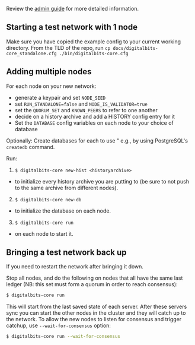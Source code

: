 Review the [admin guide](./admin.md) for more detailed information.

## Starting a test network with 1 node

Make sure you have copied the example config to your current working directory.
From the TLD of the repo, run
`cp docs/digitalbits-core_standalone.cfg ./bin/digitalbits-core.cfg`

## Adding multiple nodes

For each node on your new network:

* generate a keypair and set `NODE_SEED`
* set `RUN_STANDALONE=false` and `NODE_IS_VALIDATOR=true`
* set the `QUORUM_SET` and `KNOWN_PEERS` to refer to one another
* decide on a history archive and add a HISTORY config entry for it
* Set the `DATABASE` config variables on each node to your choice of database

Optionally: Create databases for each to use " e.g., by using PostgreSQL's `createdb` command.

Run:

1. `$ digitalbits-core new-hist <historyarchive>`
  - to initialize every history archive you are putting to (be sure to not push to the same archive from different nodes).
2. `$ digitalbits-core new-db`
  - to initialize the database on each node. 
3. `$ digitalbits-core run`
  - on each node to start it.

## Bringing a test network back up
If you need to restart the network after bringing it down.

Stop all nodes, and do the following on nodes that all have the same last ledger (NB: this set must form a quorum in order to reach consensus):

```sh
$ digitalbits-core run
```

This will start from the last saved state of each server. After these servers sync you can start the other nodes in the cluster and they will catch up to the network.
To allow the new nodes to listen for consensus and trigger catchup, use `--wait-for-consensus` option:

```sh
$ digitalbits-core run --wait-for-consensus
```
